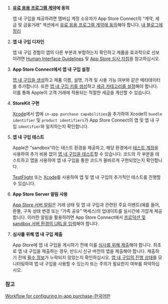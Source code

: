 1. **[유료 응용 프로그램 계약](In-App-Purchase/banking-tax-information.md)에 동의**
    
    앱 내 구입을 제공하려면 멤버십 계정 소유자가 App Store Connect의 “계약, 세금 및 금융거래” 섹션에서 [유료 응용 프로그램 계약에 동의](https://developer.apple.com/kr/help/app-store-connect/manage-agreements/sign-and-update-agreements)해야 합니다.
    [내 블로그에 정리](https://plcprogrammer-dy.tistory.com/118)
    
2. **앱 내 구입 디자인**
    
    앱 내 구입 경험이 앱의 다른 부분과 부합하는지 확인하고 제품을 효과적으로 선보이려면 [Human Interface Guidelines](https://developer.apple.com/design/human-interface-guidelines/technologies/in-app-purchase) 및 [App Store 심사 지침](https://developer.apple.com/krwebsite-path)을 참고하십시오.
    
3. **App Store Connect에서 앱 내 구입 설정**
    
    [앱 내 구입을 생성](https://developer.apple.com/kr/help/app-store-connect/manage-consumable-and-non-consumable-in-app-purchases/create-in-app-purchases)하고 제품 이름, 설명, 가격 및 사용 가능 여부와 같은 메타데이터를 추가합니다. 또한 [앱 내 구입 키를 생성](https://developer.apple.com/kr/help/app-store-connect/configure-in-app-purchase-settings/generate-keys-for-in-app-purchases)하고 [세금 카테고리를 설정](https://developer.apple.com/kr/help/app-store-connect/configure-in-app-purchase-settings/set-a-tax-category-for-in-app-purchases)해야 합니다. 이를 통해 Apple이 고객 거래에 적용되는 적절한 세금을 계산할 수 있습니다. 
    
4. **StoreKit 구현**
    
    [Xcode](https://developer.apple.com/documentation/xcode/adding-capabilities-to-your-app)에서 앱에 `in-app purchase capabilities`을 추가하여 Xcode의 `bundle identifier` 및 `product identifiers`가 App Store Connect의 앱 및 앱 내 구입 `identifier`와 일치하는지 확인합니다.
    
5. **앱 내 구입 테스트**
    
    Apple은 “sandbox”라는 테스트 환경을 제공하고, 해당 환경에서 [테스트 계정](https://developer.apple.com/kr/help/app-store-connect/test-in-app-purchases-main/create-sandbox-apple-ids)을 사용하여 추가 비용 없이 [앱 내 구입을 테스트](https://developer.apple.com/documentation/storekit/in-app_purchase/testing_at_all_stages_of_development_with_xcode_and_the_sandbox)할 수 있습니다. 코드의 각 부분을 테스트하고 앱을 사용하여 앱 내 구입을 통한 코드가 올바르게 구현되었는지 확인합니다.
    
    [TestFlight](https://developer.apple.com/kr/help/app-store-connect/test-a-beta-version/overview-of-testflight) 또는 [Xcode](https://developer.apple.com/documentation/xcode/setting-up-storekit-testing-in-xcode)를 사용하여 앱 및 앱 내 구입의 추가적인 테스트를 진행할 수 있습니다.
    
6. **App Store Server 알림 사용**
    
    [App Store 서버 알림](https://developer.apple.com/documentation/appstoreservernotifications)은 거래 상태 및 앱 내 구입과 관련된 주요 이벤트(예를 들어, 환불, 구독 상태 변경 또는 “가족 공유” 액세스)의 업데이트를 실시간에 가깝게 제공합니다. 이러한 알림을 활용하려면 App Store Connect에서 [프로덕션 및 sandbox 서버 환경의 URL을 입력](https://developer.apple.com/kr/help/app-store-connect/configure-in-app-purchase-settings/enter-server-urls-for-app-store-server-notifications)해야 합니다.
    
7. **심사를 위해 앱 내 구입 제출**
    
    App Store에 앱 내 구입을 게시하기 전에 이를 [심사를 위해 제출](https://developer.apple.com/kr/help/app-store-connect/manage-submissions-to-app-review/submit-for-review)해야 합니다. 최초로 앱 내 구입을 제출하는 경우, 반드시 신규 버전의 앱을 제출해야 합니다. 제출하기 전에 [필수 정보](https://developer.apple.com/kr/help/app-store-connect/reference/required-localizable-and-editable-properties)가 누락되지 않았는지 확인하십시오. [앱 내 구입의 진행 상태](https://developer.apple.com/kr/help/app-store-connect/reference/in-app-purchase-statuses)를 모니터링하여 앱 내 구입을 사용할 수 있는지 또는 주의가 필요한지 여부를 파악하십시오.


### 참고
[Workflow for configuring in-app purchase-한국어판](https://developer.apple.com/kr/help/app-store-connect/configure-in-app-purchase-settings/overview-for-configuring-in-app-purchases/)